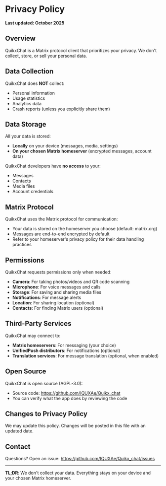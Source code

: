 # Privacy Policy

**Last updated: October 2025**

## Overview

QuikxChat is a Matrix protocol client that prioritizes your privacy. We don't collect, store, or sell your personal data.

## Data Collection

QuikxChat does **NOT** collect:
- Personal information
- Usage statistics
- Analytics data
- Crash reports (unless you explicitly share them)

## Data Storage

All your data is stored:
- **Locally** on your device (messages, media, settings)
- **On your chosen Matrix homeserver** (encrypted messages, account data)

QuikxChat developers have **no access** to your:
- Messages
- Contacts
- Media files
- Account credentials

## Matrix Protocol

QuikxChat uses the Matrix protocol for communication:
- Your data is stored on the homeserver you choose (default: matrix.org)
- Messages are end-to-end encrypted by default
- Refer to your homeserver's privacy policy for their data handling practices

## Permissions

QuikxChat requests permissions only when needed:
- **Camera**: For taking photos/videos and QR code scanning
- **Microphone**: For voice messages and calls
- **Storage**: For saving and sharing media files
- **Notifications**: For message alerts
- **Location**: For sharing location (optional)
- **Contacts**: For finding Matrix users (optional)

## Third-Party Services

QuikxChat may connect to:
- **Matrix homeservers**: For messaging (your choice)
- **UnifiedPush distributors**: For notifications (optional)
- **Translation services**: For message translation (optional, when enabled)

## Open Source

QuikxChat is open source (AGPL-3.0):
- Source code: https://github.com/IQUXAe/Quikx_chat
- You can verify what the app does by reviewing the code

## Changes to Privacy Policy

We may update this policy. Changes will be posted in this file with an updated date.

## Contact

Questions? Open an issue: https://github.com/IQUXAe/Quikx_chat/issues

---

**TL;DR**: We don't collect your data. Everything stays on your device and your chosen Matrix homeserver.
